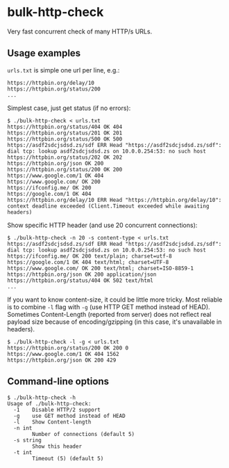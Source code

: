 # bulk-http-check

Very fast concurrent check of many HTTP/s URLs.

## Usage examples
`urls.txt` is simple one url per line, e.g.:
~~~
https://httpbin.org/delay/10
https://httpbin.org/status/200
...
~~~

Simplest case, just get status (if no errors):
```shell
$ ./bulk-http-check < urls.txt 
https://httpbin.org/status/404 OK 404
https://httpbin.org/status/201 OK 201
https://httpbin.org/status/500 OK 500
https://asdf2sdcjsdsd.zs/sdf ERR Head "https://asdf2sdcjsdsd.zs/sdf": dial tcp: lookup asdf2sdcjsdsd.zs on 10.0.0.254:53: no such host
https://httpbin.org/status/202 OK 202
https://httpbin.org/json OK 200
https://httpbin.org/status/200 OK 200
https://www.google.com/1 OK 404
https://www.google.com/ OK 200
https://ifconfig.me/ OK 200
https://google.com/1 OK 404
https://httpbin.org/delay/10 ERR Head "https://httpbin.org/delay/10": context deadline exceeded (Client.Timeout exceeded while awaiting headers)
```

Show specific HTTP header (and use 20 concurrent connections):
```
$ ./bulk-http-check -n 20 -s content-type < urls.txt 
https://asdf2sdcjsdsd.zs/sdf ERR Head "https://asdf2sdcjsdsd.zs/sdf": dial tcp: lookup asdf2sdcjsdsd.zs on 10.0.0.254:53: no such host
https://ifconfig.me/ OK 200 text/plain; charset=utf-8
https://google.com/1 OK 404 text/html; charset=UTF-8
https://www.google.com/ OK 200 text/html; charset=ISO-8859-1
https://httpbin.org/json OK 200 application/json
https://httpbin.org/status/404 OK 502 text/html
... 
```

If you want to know content-size, it could be little more tricky. Most reliable is to combine `-l` flag with `-g` (use HTTP GET method instead of HEAD). Sometimes Content-Length (reported from server) does not reflect real payload size because of encoding/gzipping (in this case, it's unavailable in headers).

```
$ ./bulk-http-check -l -g < urls.txt 
https://httpbin.org/status/200 OK 200 0
https://www.google.com/1 OK 404 1562
https://httpbin.org/json OK 200 429
```

## Command-line options

```
$ ./bulk-http-check -h
Usage of ./bulk-http-check:
  -1	Disable HTTP/2 support
  -g	use GET method instead of HEAD
  -l	Show Content-length
  -n int
    	Number of connections (default 5)
  -s string
    	Show this header
  -t int
    	Timeout (5) (default 5)
```


